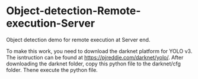 # Object-detection-Remote-execution-Server
 Object detection demo for remote execution at Server end.
 
 To make this work, you need to download the darknet platform for YOLO v3. The isntruction can be found at https://pjreddie.com/darknet/yolo/. After downloading the darknet folder, copy this python file to the darknet/cfg folder. Thene execute the python file.
